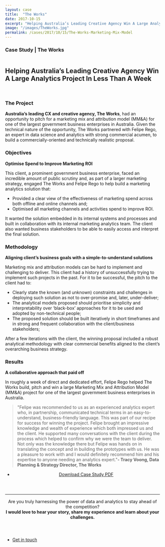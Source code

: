 ```yaml
---
layout: case
title:  "The Works"
date: 2017-10-15
excerpt: "Helping Australia’s Leading Creative Agency Win A Large Analytics Project In Less Than A Week"
image: "/images/TheWorks.jpg"
permalink: /cases/2017/10/15/The-Works-Marketing-Mix-Model
---
```



<h3>Case Study | The Works</h3>
<span class="image left"><img src="{{ "/images/theworkslogo2.png" | absolute_url }}" alt="" /></span>
<h2>Helping Australia’s Leading Creative Agency Win A Large Analytics Project In Less Than A Week</h2>

<br>



<h3>The Project</h3>
<strong>Australia’s leading CX and creative agency, The Works</strong>, had an opportunity to pitch for a marketing mix and attribution model (MM&A) for one of the largest government business enterprises in Australia. Given the technical nature of the opportunity, The Works partnered with Felipe Rego, an expert in data science and analytics with strong commercial acumen,  to build a commercially-oriented and technically realistic proposal.

<h3>Objectives</h3>
<strong>Optimise Spend to Improve Marketing ROI</strong>

This client, a prominent government business enterprise, faced an incredible amount of public scrutiny and, as part of a larger marketing strategy, engaged The Works and Felipe Rego to help build a marketing analytics solution that:

- Provided a clear view of the effectiveness of marketing spend across both offline and online channels and;
- Optimised all marketing channels and activities spend to improve ROI.

It wanted the solution embedded in its internal systems and processes and built in collaboration with its internal marketing analytics team. The client also wanted business stakeholders to be able to easily access and interpret the final solution.

<h3>Methodology</h3>
<strong>Aligning client’s business goals with a simple-to-understand solutions</strong>

Marketing mix and attribution models can be hard to implement and challenging to deliver. This client had a history of unsuccessfully trying to implement such projects in the past. For it to be successful, the pitch to the client had to:
- Clearly state the known (and unknown) constraints and challenges in deploying such solution as not to over-promise and, later, under-deliver;
- The analytical models proposed should prioritise simplicity and interpretability over ‘black-box’ approaches for it to be used and adopted by non-technical people;
- The proposed solution should be built iteratively in short timeframes and in strong and frequent collaboration with the client/business stakeholders;


After a few iterations with the client, the winning proposal included a robust analytical methodology with clear commercial benefits aligned to the client’s overarching business strategy. 

<h3>Results</h3>
<strong>A collaborative approach that paid off</strong>

In roughly a week of direct and dedicated effort, Felipe Rego helped The Works build, pitch and win a large Marketing Mix and Attribution Model (MM&A) project for one of the largest government business enterprises in Australia.


<blockquote>"Felipe was recommended to us as an experienced analytics expert who, in partnership, communicated technical terms in an easy-to-understand, business-friendly language. This was part of our recipe for success for winning the project. Felipe brought an impressive knowledge and wealth of experience which both impressed us and the client. He supported many conversations with the client during the process which helped to confirm why we were the team to deliver. Not only was the knowledge there but Felipe was hands on in translating the concept and in building the prototypes with us. He was a pleasure to work with and I would definitely recommend him and his expertise to anyone needing an analytics expert."<strong>- Tracy Voong, Data Planning & Strategy Director, The Works</strong></blockquote>


<header class="major">
	<ul class="actions fit small">
			<li><a href="{{ "/assets/casestudies/CaseStudy_FelipeRego_TheWorks.pdf" | absolute_url }}" class="button">Download Case Study PDF</a></li>
	</ul>
</header>


<hr>
<header class="major">

Are you truly harnessing the power of data and analytics to stay ahead of the competition?
<br>
<strong>I would love to hear your story, share my experience and learn about your challenges.</strong>

</header>



<ul class="actions fit small">
	<li><a href="mailto:felipe@feliperego.com.au" class="button special fit big">Get in touch</a></li>
</ul>

<!-- Go to www.addthis.com/dashboard to customize your tools --> <script type="text/javascript" src="//s7.addthis.com/js/300/addthis_widget.js#pubid=ra-5a5754f09a4aa453"></script>


